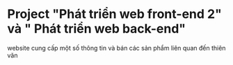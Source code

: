 # Project "Phát triển web front-end 2" và "	Phát triển web back-end"
website cung cấp một số thông tin và bán các sản phẩm liên quan đến thiên văn
